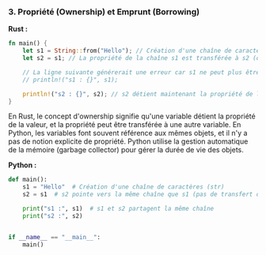 ### 3. Propriété (Ownership) et Emprunt (Borrowing)

**Rust :**

```rust
fn main() {
    let s1 = String::from("Hello"); // Création d'une chaîne de caractères
    let s2 = s1; // La propriété de la chaîne s1 est transférée à s2 (ownership)

    // La ligne suivante générerait une erreur car s1 ne peut plus être utilisé
    // println!("s1 : {}", s1); 

    println!("s2 : {}", s2); // s2 détient maintenant la propriété de la chaîne
}
```

En Rust, le concept d'ownership signifie qu'une variable détient la propriété de la valeur, et la propriété peut être
transférée à une autre variable. En Python, les variables font souvent référence aux mêmes objets, et il n'y a pas de
notion explicite de propriété. Python utilise la gestion automatique de la mémoire (garbage collector) pour gérer la
durée de vie des objets.

**Python :**

```python
def main():
    s1 = "Hello"  # Création d'une chaîne de caractères (str)
    s2 = s1  # s2 pointe vers la même chaîne que s1 (pas de transfert de propriété)

    print("s1 :", s1)  # s1 et s2 partagent la même chaîne
    print("s2 :", s2)


if __name__ == "__main__":
    main()
```
